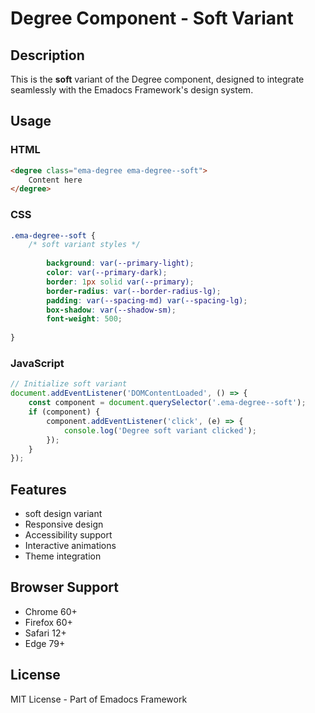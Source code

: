 # Degree Component - Soft Variant

## Description
This is the **soft** variant of the Degree component, designed to integrate seamlessly with the Emadocs Framework's design system.

## Usage

### HTML
```html
<degree class="ema-degree ema-degree--soft">
    Content here
</degree>
```

### CSS
```css
.ema-degree--soft {
    /* soft variant styles */
    
        background: var(--primary-light);
        color: var(--primary-dark);
        border: 1px solid var(--primary);
        border-radius: var(--border-radius-lg);
        padding: var(--spacing-md) var(--spacing-lg);
        box-shadow: var(--shadow-sm);
        font-weight: 500;
    
}
```

### JavaScript
```javascript
// Initialize soft variant
document.addEventListener('DOMContentLoaded', () => {
    const component = document.querySelector('.ema-degree--soft');
    if (component) {
        component.addEventListener('click', (e) => {
            console.log('Degree soft variant clicked');
        });
    }
});
```

## Features
- soft design variant
- Responsive design
- Accessibility support
- Interactive animations
- Theme integration

## Browser Support
- Chrome 60+
- Firefox 60+
- Safari 12+
- Edge 79+

## License
MIT License - Part of Emadocs Framework
